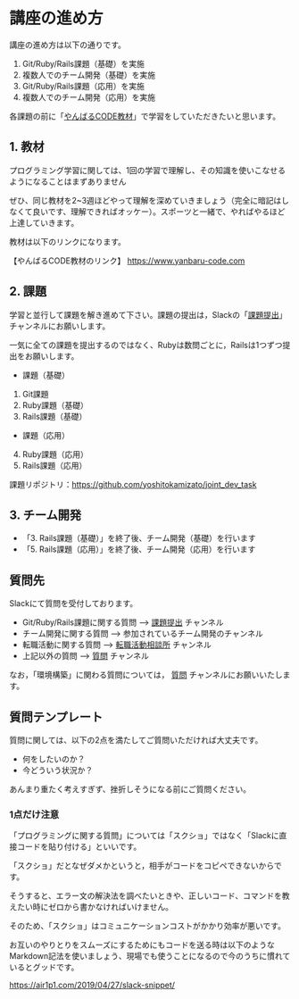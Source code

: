 # 講座の進め方
講座の進め方は以下の通りです。

1. Git/Ruby/Rails課題（基礎）を実施
2. 複数人でのチーム開発（基礎）を実施
3. Git/Ruby/Rails課題（応用）を実施
4. 複数人でのチーム開発（応用）を実施

各課題の前に「[やんばるCODE教材](https://www.yanbaru-code.com)」で学習をしていただきたいと思います。

## 1. 教材
プログラミング学習に関しては、1回の学習で理解し、その知識を使いこなせるようになることはまずありません

ぜひ、同じ教材を2~3週ほどやって理解を深めていきましょう（完全に暗記はしなくて良いです、理解できればオッケー）。スポーツと一緒で、やればやるほど上達していきます。

教材は以下のリンクになります。

【やんばるCODE教材のリンク】 https://www.yanbaru-code.com

## 2. 課題
学習と並行して課題を解き進めて下さい。課題の提出は，Slackの「[課題提出](https://w1581477116-8hw426585.slack.com/archives/CTW4EMX9A)」チャンネルにお願いします。

一気に全ての課題を提出するのではなく、Rubyは数問ごとに，Railsは1つずつ提出をお願いします。

- 課題（基礎）

1. Git課題
2. Ruby課題（基礎）
3. Rails課題（基礎）

- 課題（応用）

4. Ruby課題（応用）
5. Rails課題（応用）

課題リポジトリ：https://github.com/yoshitokamizato/joint_dev_task

## 3. チーム開発

- 「3. Rails課題（基礎）」を終了後、チーム開発（基礎）を行います
- 「5. Rails課題（応用）」を終了後、チーム開発（応用）を行います

## 質問先

Slackにて質問を受付しております。

- Git/Ruby/Rails課題に関する質問 -->  [課題提出](https://w1581477116-8hw426585.slack.com/archives/CTW4EMX9A) チャンネル
- チーム開発に関する質問 --> 参加されているチーム開発のチャンネル
- 転職活動に関する質問 --> [転職活動相談所](https://w1581477116-8hw426585.slack.com/archives/CUTA7LUR5) チャンネル
- 上記以外の質問 --> [質問](https://w1581477116-8hw426585.slack.com/archives/CTK3S3FAP) チャンネル

なお，「環境構築」に関わる質問については， [質問](https://w1581477116-8hw426585.slack.com/archives/CTK3S3FAP) チャンネルにお願いいたします。

## 質問テンプレート
質問に関しては、以下の2点を満たしてご質問いただければ大丈夫です。

- 何をしたいのか？
- 今どういう状況か？

あんまり重たく考えすぎず、挫折しそうになる前にご質問ください。

### 1点だけ注意
「プログラミングに関する質問」については「スクショ」ではなく「Slackに直接コードを貼り付ける」といいです。

「スクショ」だとなぜダメかというと，相手がコードをコピペできないからです。

そうすると、エラー文の解決法を調べたいときや、正しいコード、コマンドを教えたい時にゼロから書かなければいけません。

そのため、「スクショ」はコミュニケーションコストがかかり効率が悪いです。

お互いのやりとりをスムーズにするためにもコードを送る時は以下のようなMarkdown記法を使いましょう、現場でも使うことになるので今のうちに慣れているとグッドです。

https://air1p1.com/2019/04/27/slack-snippet/
